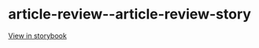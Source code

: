 # article-review--article-review-story

[View in storybook](https://raw.githack.com/Independent-Digital-News-and-Media-Ltd/standard-pwamp-sb/PR-690-sb/index.html?path=/story/article-review--article-review-story)